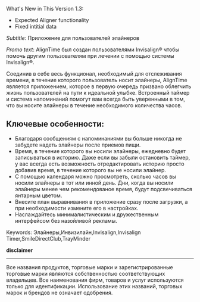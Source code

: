 What's New in This Version 1.3:
- Expected Aligner functionality
- Fixed intitial data


_Subtitle_:
Приложение для пользователей элайнеров

_Promo text_:
AlignTime был создан пользователями Invisalign® чтобы помочь другим пользователям при лечении с помощью системы Invisalign®.

Соединив в себе весь функционал, необходимый для отслеживания времени, в течение которого пользователь носит элайнеры, AlignTime является приложением, которое в первую очередь призвано облегчить жизнь пользователей на пути к идеальной улыбке. Встроенный таймер и система напоминаний помогут вам всегда быть уверенными в том, что вы носите элайнеры в течение необходимого количества часов.

## Ключевые особенности:
- Благодаря сообщениям с напоминаниями вы больше никогда не забудете надеть элайнеры после приемов пищи.
- Время, в течение которого вы носили элайнеры, ежедневно будет записываться в историю. Даже если вы забыли остановить таймер, у вас всегда есть возможность отредактировать историю просто добавив время, в течение которого вы не носили элайнер.
- С помощью календаря можно просмотреть, сколько часов вы носили элайнеры в тот или инной день. Дни, когда вы носили элайнеры менее чем рекомендованое время, будут подсвечиваться янтарным цветом.
- Внесите план выравнивания в приложение сразу после загрузки, а при необходимости измените его в настройках.
- Наслаждайтесь минималистическим и дружественным интерфейсом без назойливой рекламы.


Keywords: Элайнеры,Инвизилайн,Invisalign,Invisalign Timer,SmileDirectClub,TrayMinder


__disclaimer__
_____________
Все названия продуктов, торговые марки и зарегистрированные торговые марки являются собственностью соответствующих владельцев. Все наименования фирм, товаров и услуг используются только для идентификации. Использование этих названий, торговых марок и брендов не означает одобрения.
